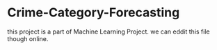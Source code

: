 # Crime-Category-Forecasting

this project is a part of Machine Learning Project.
we can eddit this file though online.
